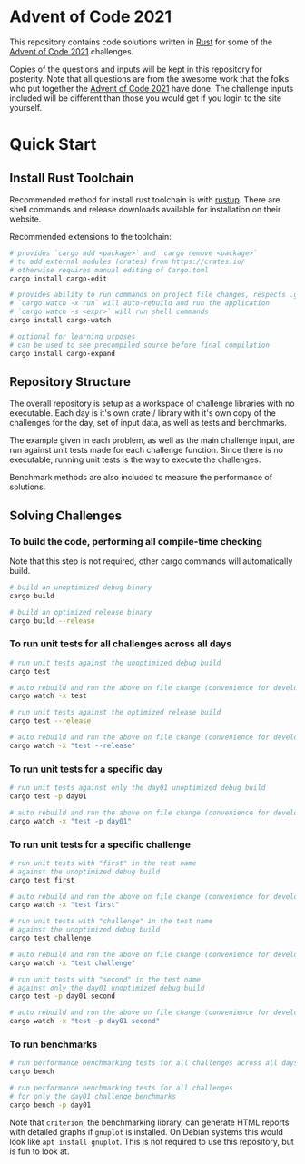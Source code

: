 [aoc]: https://adventofcode.com/2021 "Advent of Code 2021"
[rust]: https://www.rust-lang.org/ "Rust"
[rustup]: https://rustup.rs/ "Rust toolchain installer - rustup"

# Advent of Code 2021

This repository contains code solutions written in [Rust][rust] for some of the [Advent of Code 2021][aoc] challenges.

Copies of the questions and inputs will be kept in this repository for posterity. Note that all questions are from the awesome work that the folks who put together the [Advent of Code 2021][aoc] have done. The challenge inputs included will be different than those you would get if you login to the site yourself.

# Quick Start

## Install Rust Toolchain

Recommended method for install rust toolchain is with [rustup][rustup]. There are shell commands and release downloads available for installation on their website.

Recommended extensions to the toolchain:

```sh
# provides `cargo add <package>` and `cargo remove <package>`
# to add external modules (crates) from https://crates.io/
# otherwise requires manual editing of Cargo.toml
cargo install cargo-edit

# provides ability to run commands on project file changes, respects .gitignore
# `cargo watch -x run` will auto-rebuild and run the application
# `cargo watch -s <expr>` will run shell commands
cargo install cargo-watch

# optional for learning urposes
# can be used to see precompiled source before final compilation
cargo install cargo-expand
```

## Repository Structure

The overall repository is setup as a workspace of challenge libraries with no executable. Each day is it's own crate / library with it's own copy of the challenges for the day, set of input data, as well as tests and benchmarks.

The example given in each problem, as well as the main challenge input, are run against unit tests made for each challenge function. Since there is no executable, running unit tests is the way to execute the challenges.

Benchmark methods are also included to measure the performance of solutions.

## Solving Challenges

### To build the code, performing all compile-time checking

Note that this step is not required, other cargo commands will automatically build.

```sh
# build an unoptimized debug binary
cargo build

# build an optimized release binary
cargo build --release
```

### To run unit tests for all challenges across all days

```sh
# run unit tests against the unoptimized debug build
cargo test

# auto rebuild and run the above on file change (convenience for development)
cargo watch -x test

# run unit tests against the optimized release build
cargo test --release

# auto rebuild and run the above on file change (convenience for development)
cargo watch -x "test --release"
```

### To run unit tests for a specific day

```sh
# run unit tests against only the day01 unoptimized debug build
cargo test -p day01

# auto rebuild and run the above on file change (convenience for development)
cargo watch -x "test -p day01"
```

### To run unit tests for a specific challenge

```sh
# run unit tests with "first" in the test name
# against the unoptimized debug build
cargo test first

# auto rebuild and run the above on file change (convenience for development)
cargo watch -x "test first"

# run unit tests with "challenge" in the test name
# against the unoptimized debug build
cargo test challenge

# auto rebuild and run the above on file change (convenience for development)
cargo watch -x "test challenge"

# run unit tests with "second" in the test name
# against only the day01 unoptimized debug build
cargo test -p day01 second

# auto rebuild and run the above on file change (convenience for development)
cargo watch -x "test -p day01 second"
```

### To run benchmarks

```sh
# run performance benchmarking tests for all challenges across all days
cargo bench

# run performance benchmarking tests for all challenges
# for only the day01 challenge benchmarks
cargo bench -p day01
```

Note that `criterion`, the benchmarking library, can generate HTML reports with detailed graphs if `gnuplot` is installed. On Debian systems this would look like `apt install gnuplot`. This is not required to use this repository, but is fun to look at.
